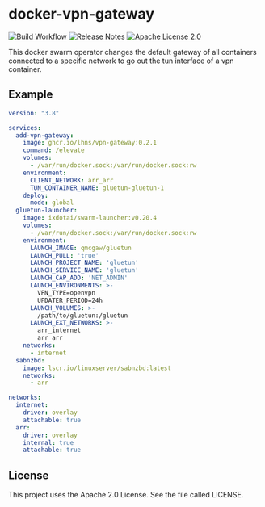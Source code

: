 # docker-vpn-gateway

[![Build Workflow](https://github.com/lhns/docker-vpn-gateway/workflows/build/badge.svg)](https://github.com/lhns/docker-vpn-gateway/actions?query=workflow%3Abuild)
[![Release Notes](https://img.shields.io/github/release/lhns/docker-vpn-gateway.svg?maxAge=3600)](https://github.com/lhns/docker-vpn-gateway/releases/latest)
[![Apache License 2.0](https://img.shields.io/github/license/lhns/docker-vpn-gateway.svg?maxAge=3600)](https://www.apache.org/licenses/LICENSE-2.0)

This docker swarm operator changes the default gateway of all containers connected to a specific network to go out the tun interface of a vpn container.

## Example

```yml
version: "3.8"

services:
  add-vpn-gateway:
    image: ghcr.io/lhns/vpn-gateway:0.2.1
    command: /elevate
    volumes:
      - /var/run/docker.sock:/var/run/docker.sock:rw
    environment:
      CLIENT_NETWORK: arr_arr
      TUN_CONTAINER_NAME: gluetun-gluetun-1
    deploy:
      mode: global
  gluetun-launcher:
    image: ixdotai/swarm-launcher:v0.20.4
    volumes:
      - /var/run/docker.sock:/var/run/docker.sock:rw
    environment:
      LAUNCH_IMAGE: qmcgaw/gluetun
      LAUNCH_PULL: 'true'
      LAUNCH_PROJECT_NAME: 'gluetun'
      LAUNCH_SERVICE_NAME: 'gluetun'
      LAUNCH_CAP_ADD: 'NET_ADMIN'
      LAUNCH_ENVIRONMENTS: >-
        VPN_TYPE=openvpn
        UPDATER_PERIOD=24h
      LAUNCH_VOLUMES: >-
        /path/to/gluetun:/gluetun
      LAUNCH_EXT_NETWORKS: >-
        arr_internet
        arr_arr
    networks:
      - internet
  sabnzbd:
    image: lscr.io/linuxserver/sabnzbd:latest
    networks:
      - arr

networks:
  internet:
    driver: overlay
    attachable: true
  arr:
    driver: overlay
    internal: true
    attachable: true
```

## License

This project uses the Apache 2.0 License. See the file called LICENSE.
